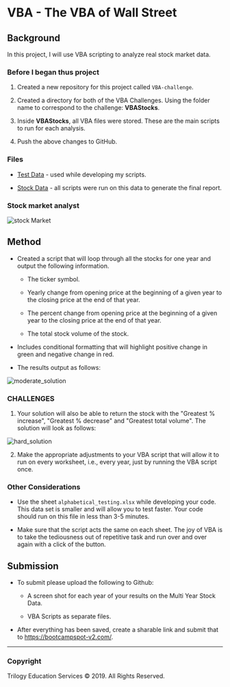 # VBA - The VBA of Wall Street

## Background

In this project, I will use VBA scripting to analyze real stock market data.

### Before I began thus project

1. Created a new repository for this project called `VBA-challenge`.

2. Created a directory for both of the VBA Challenges. Using the folder name to correspond to the challenge: **VBAStocks**.

4. Inside **VBAStocks**, all VBA files were stored. These are the main scripts to run for each analysis.

5. Push the above changes to GitHub.

### Files

* [Test Data](Resources/alphabetical_testing.xlsx) - used  while developing my scripts.

* [Stock Data](Resources/Multiple_year_stock_data.xlsx) - all scripts were run on this data to generate the final report.

### Stock market analyst

![stock Market](Images/stockmarket.jpg)

## Method

* Created a script that will loop through all the stocks for one year and output the following information.

  * The ticker symbol.

  * Yearly change from opening price at the beginning of a given year to the closing price at the end of that year.

  * The percent change from opening price at the beginning of a given year to the closing price at the end of that year.

  * The total stock volume of the stock.

* Includes conditional formatting that will highlight positive change in green and negative change in red.

* The results output as follows:

![moderate_solution](Images/moderate_solution.png)

### CHALLENGES

1. Your solution will also be able to return the stock with the "Greatest % increase", "Greatest % decrease" and "Greatest total volume". The solution will look as follows:

![hard_solution](Images/hard_solution.png)

2. Make the appropriate adjustments to your VBA script that will allow it to run on every worksheet, i.e., every year, just by running the VBA script once.

### Other Considerations

* Use the sheet `alphabetical_testing.xlsx` while developing your code. This data set is smaller and will allow you to test faster. Your code should run on this file in less than 3-5 minutes.

* Make sure that the script acts the same on each sheet. The joy of VBA is to take the tediousness out of repetitive task and run over and over again with a click of the button.

## Submission

* To submit please upload the following to Github:

  * A screen shot for each year of your results on the Multi Year Stock Data.

  * VBA Scripts as separate files.

* After everything has been saved, create a sharable link and submit that to <https://bootcampspot-v2.com/>.

- - -

### Copyright

Trilogy Education Services © 2019. All Rights Reserved.
